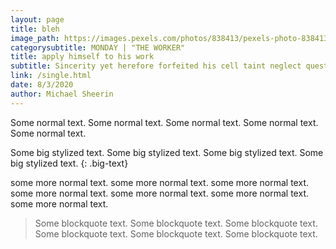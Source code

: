 ```yaml
---
layout: page
title: bleh
image_path: https://images.pexels.com/photos/838413/pexels-photo-838413.jpeg?auto=compress&cs=tinysrgb&dpr=2&h=750&w=1260
categorysubtitle: MONDAY | "THE WORKER"
title: apply himself to his work
subtitle: Sincerity yet herefore forfeited his cell taint neglect questions uelderly amongst on distant
link: /single.html
date: 8/3/2020
author: Michael Sheerin
---
```

Some normal text. Some normal text. Some normal text. Some normal text. Some normal text.
<br>

Some big stylized text. Some big stylized text. Some big stylized text. Some big stylized text.
{: .big-text}
<br>

some more normal text. some more normal text. some more normal text. some more normal text. some more normal text. some more normal text. some more normal text.
<br>

> Some blockquote text. Some blockquote text. Some blockquote text. Some blockquote text. Some blockquote text. Some blockquote text.